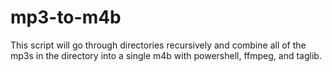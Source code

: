 # mp3-to-m4b
This script will go through directories recursively and combine all of the
mp3s in the directory into a single m4b with powershell, ffmpeg, and taglib.
